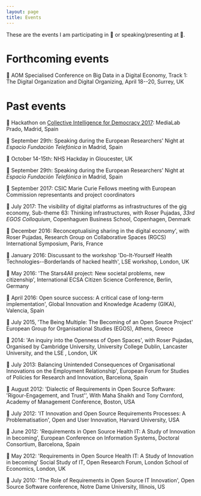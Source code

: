 ```yaml
---
layout: page
title: Events
---
```


These are the events I am participating in :pencil: or speaking/presenting at :loudspeaker:.

# Forthcoming events

:loudspeaker: AOM Specialised Conference on Big Data in a Digital Economy, Track 1: The Digital Organization and Digital Organizing, April 18--20, Surrey, UK

<!-- :loudspeaker: LSE invited talk -->

# Past events

:pencil: Hackathon on [Collective Intelligence for Democracy 2017](http://medialab-prado.es/article/collective-intelligence-for-democracy-2017-call-for-collaborators?lang=en): MediaLab Prado, Madrid, Spain

:loudspeaker: September 29th: Speaking during the European Researchers' Night at *Espacio Fundación Telefónica* in Madrid, Spain

:pencil: October 14-15th: NHS Hackday in Gloucester, UK

:loudspeaker: September 29th: Speaking during the European Researchers' Night at *Espacio Fundación Telefónica* in Madrid, Spain

:loudspeaker: September 2017: CSIC Marie Curie Fellows meeting with European Commission representants and project coordinators

:loudspeaker: July 2017: The visibility of digital platforms as infrastructures of the gig economy, Sub-theme 63: Thinking infrastructures, with Roser Pujadas, _33rd EGOS Colloquium_, Copenhaguen Business School, Copenhagen, Denmark

:loudspeaker: December 2016: Reconceptualising sharing in the digital economy', with Roser Pujadas, Research Group on Collaborative Spaces (RGCS) International Symposium, Paris, France

:loudspeaker: January 2016: Discussant to the workshop 'Do-It-Yourself Health Technologies--Borderlands of hacked health', LSE workshop, London, UK

:loudspeaker: May 2016: 'The Stars4All project: New societal problems, new citizenship', International ECSA Citizen Science Conference, Berlin, Germany

:loudspeaker: April 2016: Open source success: A critical case of long-term implementation', Global Innovation and Knowledge Academy (GIKA), Valencia, Spain

:loudspeaker: July 2015, 'The Being Multiple: The Becoming of an Open Source Project' European Group for Organisational Studies (EGOS), Athens, Greece

:loudspeaker: 2014: 'An inquiry into the Openness of Open Spaces', with Roser Pujadas, Organised by Cambridge University, University College Dublin, Lancaster University, and the LSE , London, UK

:loudspeaker: July 2013: Balancing Unintended Consequences of Organisational Innovations on the Employment Relationship', European Forum for Studies of Policies for Research and Innovation, Barcelona, Spain

:loudspeaker: August 2012: 'Dialectic of Requirements in Open Source Software: 'Rigour-Engagement, and Trust'', With Maha Shaikh and Tony Cornford, Academy of Management Conference, Boston, USA

:loudspeaker: July 2012: 'IT Innovation and Open Source Requirements Processes: A Problematisation', Open and User Innovation, Harvard University, USA

:loudspeaker: June 2012: 'Requirements in Open Source Health IT: A Study of Innovation in becoming', European Conference on Information Systems, Doctoral Consortium, Barcelona, Spain

:loudspeaker: May 2012: 'Requirements in Open Source Health IT: A Study of Innovation in becoming' Social Study of IT, Open Research Forum, London School of Economics, London, UK

:loudspeaker: July 2010: 'The Role of Requirements in Open Source IT Innovation', Open Source Software conference, Notre Dame University, Illinois, US
